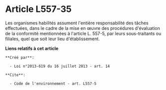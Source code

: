 # Article L557-35

Les organismes habilités assument l'entière responsabilité des tâches effectuées, dans le cadre de la mise en œuvre des
procédures d'évaluation de la conformité mentionnées à l'article L. 557-5, par leurs sous-traitants ou filiales, quel que
soit leur lieu d'établissement.

**Liens relatifs à cet article**

	**Créé par**:

	  - Loi n°2013-619 du 16 juillet 2013 - art. 14

	**Cite**:

	  - Code de l'environnement - art. L557-5

